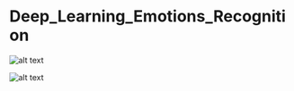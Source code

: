# Deep_Learning_Emotions_Recognition

![alt text](https://github.com/fatimaalsaadeh/Deep_Learning_Emotions_Recognition/blob/master/img.png)

![alt text](https://github.com/fatimaalsaadeh/Deep_Learning_Emotions_Recognition/blob/master/img2.png)
